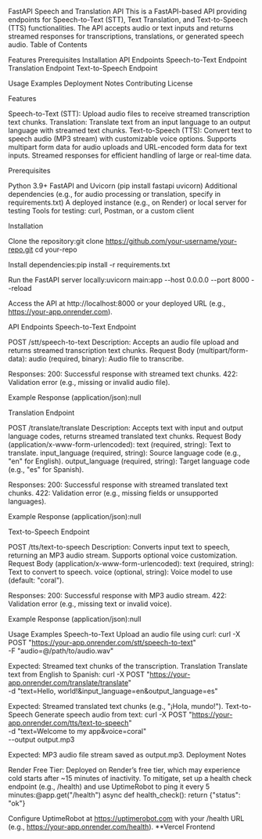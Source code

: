 FastAPI Speech and Translation API
This is a FastAPI-based API providing endpoints for Speech-to-Text (STT), Text Translation, and Text-to-Speech (TTS) functionalities. The API accepts audio or text inputs and returns streamed responses for transcriptions, translations, or generated speech audio.
Table of Contents

Features
Prerequisites
Installation
API Endpoints
Speech-to-Text Endpoint
Translation Endpoint
Text-to-Speech Endpoint


Usage Examples
Deployment Notes
Contributing
License

Features

Speech-to-Text (STT): Upload audio files to receive streamed transcription text chunks.
Translation: Translate text from an input language to an output language with streamed text chunks.
Text-to-Speech (TTS): Convert text to speech audio (MP3 stream) with customizable voice options.
Supports multipart form data for audio uploads and URL-encoded form data for text inputs.
Streamed responses for efficient handling of large or real-time data.

Prerequisites

Python 3.9+
FastAPI and Uvicorn (pip install fastapi uvicorn)
Additional dependencies (e.g., for audio processing or translation, specify in requirements.txt)
A deployed instance (e.g., on Render) or local server for testing
Tools for testing: curl, Postman, or a custom client

Installation

Clone the repository:git clone https://github.com/your-username/your-repo.git
cd your-repo


Install dependencies:pip install -r requirements.txt


Run the FastAPI server locally:uvicorn main:app --host 0.0.0.0 --port 8000 --reload


Access the API at http://localhost:8000 or your deployed URL (e.g., https://your-app.onrender.com).

API Endpoints
Speech-to-Text Endpoint

POST /stt/speech-to-text
Description: Accepts an audio file upload and returns streamed transcription text chunks.
Request Body (multipart/form-data):
audio (required, binary): Audio file to transcribe.


Responses:
200: Successful response with streamed text chunks.
422: Validation error (e.g., missing or invalid audio file).


Example Response (application/json):null



Translation Endpoint

POST /translate/translate
Description: Accepts text with input and output language codes, returns streamed translated text chunks.
Request Body (application/x-www-form-urlencoded):
text (required, string): Text to translate.
input_language (required, string): Source language code (e.g., "en" for English).
output_language (required, string): Target language code (e.g., "es" for Spanish).


Responses:
200: Successful response with streamed translated text chunks.
422: Validation error (e.g., missing fields or unsupported languages).


Example Response (application/json):null



Text-to-Speech Endpoint

POST /tts/text-to-speech
Description: Converts input text to speech, returning an MP3 audio stream. Supports optional voice customization.
Request Body (application/x-www-form-urlencoded):
text (required, string): Text to convert to speech.
voice (optional, string): Voice model to use (default: "coral").


Responses:
200: Successful response with MP3 audio stream.
422: Validation error (e.g., missing text or invalid voice).


Example Response (application/json):null



Usage Examples
Speech-to-Text
Upload an audio file using curl:
curl -X POST "https://your-app.onrender.com/stt/speech-to-text" \
  -F "audio=@/path/to/audio.wav"

Expected: Streamed text chunks of the transcription.
Translation
Translate text from English to Spanish:
curl -X POST "https://your-app.onrender.com/translate/translate" \
  -d "text=Hello, world!&input_language=en&output_language=es"

Expected: Streamed translated text chunks (e.g., "¡Hola, mundo!").
Text-to-Speech
Generate speech audio from text:
curl -X POST "https://your-app.onrender.com/tts/text-to-speech" \
  -d "text=Welcome to my app&voice=coral" \
  --output output.mp3

Expected: MP3 audio file stream saved as output.mp3.
Deployment Notes

Render Free Tier: Deployed on Render’s free tier, which may experience cold starts after ~15 minutes of inactivity. To mitigate, set up a health check endpoint (e.g., /health) and use UptimeRobot to ping it every 5 minutes:@app.get("/health")
async def health_check():
    return {"status": "ok"}

Configure UptimeRobot at https://uptimerobot.com with your /health URL (e.g., https://your-app.onrender.com/health).
**Vercel Frontend
